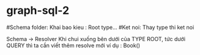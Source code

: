 # graph-sql-2

#Schema folder: Khai bao kieu : Root type...
#Ket noi: Thay type thi ket noi

Schema -> Resolver
Khi chui xuống bên dưới của TYPE ROOT, tức dưới QUERY thì ta cần viết thêm resolve mới 
ví dụ :
Book()